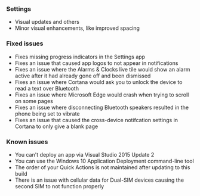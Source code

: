 ### Settings
- Visual updates and others
 - Minor visual enhancements, like improved spacing

### Fixed issues
- Fixes missing progress indicators in the Settings app
- Fixes an issue that caused app logos to not appear in notifications
- Fixes an issue where the Alarms & Clocks live tile would show an alarm active after it had already gone off and been dismissed
- Fixes an issue where Cortana would ask you to unlock the device to read a text over Bluetooth
- Fixes an issue where Microsoft Edge would crash when trying to scroll on some pages
- Fixes an issue where disconnecting Bluetooth speakers resulted in the phone being set to vibrate
- Fixes an issue that caused the cross-device notifcation settings in Cortana to only give a blank page

### Known issues
- You can't deploy an app via Visual Studio 2015 Update 2
 - You can use the Windows 10 Application Deployment command-line tool
- The order of your Quick Actions is not maintained after updating to this build
- There is an issue with cellular data for Dual-SIM devices causing the second SIM to not function properly
